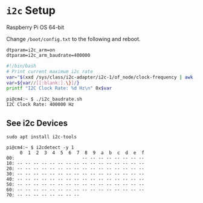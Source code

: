 # `i2c` Setup

Raspberry Pi OS 64-bit

Change `/boot/config.txt` to the following and reboot.

```
dtparam=i2c_arm=on
dtparam=i2c_arm_baudrate=400000
```

```bash
#!/bin/bash
# Print current maximum i2c rate
var="$(xxd /sys/class/i2c-adapter/i2c-1/of_node/clock-frequency | awk -F': ' '{print $2}')"
var=${var//[[:blank:].\}]/}
printf "I2C Clock Rate: %d Hz\n" 0x$var
```

```
pi@cm4:~ $ ./i2c_baudrate.sh
I2C Clock Rate: 400000 Hz
```

## See i2c Devices

```
sudo apt install i2c-tools
```

```
pi@cm4:~ $ i2cdetect -y 1
     0  1  2  3  4  5  6  7  8  9  a  b  c  d  e  f
00:                         -- -- -- -- -- -- -- --
10: -- -- -- -- -- -- -- -- -- -- -- -- -- -- -- --
20: -- -- -- -- -- -- -- -- -- -- -- -- -- -- -- --
30: -- -- -- -- -- -- -- -- -- -- -- -- -- -- -- --
40: -- -- -- -- -- -- -- -- -- -- -- -- -- -- -- --
50: -- -- -- -- -- -- -- -- -- -- -- -- -- -- -- --
60: -- -- -- -- -- -- -- -- -- -- -- -- -- -- -- --
70: -- -- -- -- -- -- -- --
```
